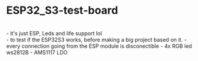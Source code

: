 # ESP32_S3-test-board
<br />
- it's just ESP, Leds and life support lol <br />
- to test if the ESP32S3 works, before making a big project based on it.
- every connection going from the ESP module is disconectible 
- 4x RGB led ws2812B
- AMS1117 LDO

<!-- status: hotový design desky, objednáno, osazeno, oskoušeno -->
<!-- funkčnost: Ano -->

